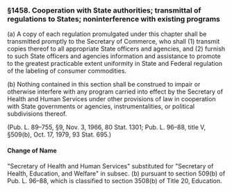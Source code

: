 ### §1458. Cooperation with State authorities; transmittal of regulations to States; noninterference with existing programs ###

(a) A copy of each regulation promulgated under this chapter shall be transmitted promptly to the Secretary of Commerce, who shall (1) transmit copies thereof to all appropriate State officers and agencies, and (2) furnish to such State officers and agencies information and assistance to promote to the greatest practicable extent uniformity in State and Federal regulation of the labeling of consumer commodities.

(b) Nothing contained in this section shall be construed to impair or otherwise interfere with any program carried into effect by the Secretary of Health and Human Services under other provisions of law in cooperation with State governments or agencies, instrumentalities, or political subdivisions thereof.

(Pub. L. 89–755, §9, Nov. 3, 1966, 80 Stat. 1301; Pub. L. 96–88, title V, §509(b), Oct. 17, 1979, 93 Stat. 695.)

#### Change of Name ####

"Secretary of Health and Human Services" substituted for "Secretary of Health, Education, and Welfare" in subsec. (b) pursuant to section 509(b) of Pub. L. 96–88, which is classified to section 3508(b) of Title 20, Education.